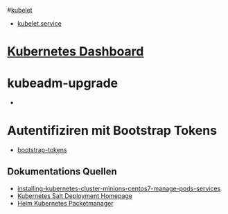 #[kubelet](../kubelet)


* [kubelet.service](https://www.google.com/url?sa=t&rct=j&q=&esrc=s&source=web&cd=1&ved=2ahUKEwj64dSQ3dzgAhWCZFAKHaFwB5MQFjAAegQIABAB&url=https%3A%2F%2Fgithub.com%2Fkubernetes%2Fcontrib%2Fblob%2Fmaster%2Finit%2Fsystemd%2Fkubelet.service&usg=AOvVaw2GG-cG-fHta3SfPAWLvANN)

# [Kubernetes Dashboard](https://github.com/kubernetes/dashboard)


# kubeadm-upgrade

* [](https://kubernetes.io/docs/reference/setup-tools/kubeadm/kubeadm-upgrade/)

# Autentifiziren mit Bootstrap Tokens

* [bootstrap-tokens](https://kubernetes.io/docs/reference/access-authn-authz/bootstrap-tokens/#configmap-signing)

## Dokumentations Quellen 
* [installing-kubernetes-cluster-minions-centos7-manage-pods-services](https://severalnines.com/blog/installing-kubernetes-cluster-minions-centos7-manage-pods-services)
* [Kubernetes Salt Deployment Homepage ](https://kubernetes.io/docs/admin/salt/)
* [Helm Kubernetes Packetmanager](https://github.com/kubernetes/helm/#install)